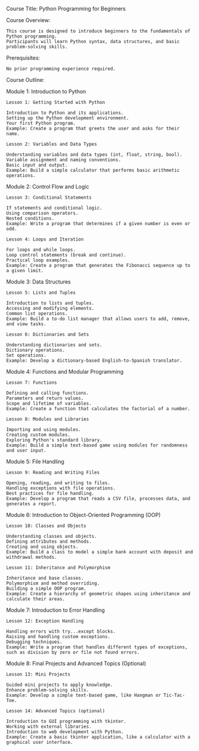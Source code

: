 Course Title: Python Programming for Beginners

Course Overview:

    This course is designed to introduce beginners to the fundamentals of Python programming.
    Participants will learn Python syntax, data structures, and basic problem-solving skills.

Prerequisites:

    No prior programming experience required.

Course Outline:

Module 1: Introduction to Python

    Lesson 1: Getting Started with Python

    Introduction to Python and its applications.
    Setting up the Python development environment.
    Your first Python program.
    Example: Create a program that greets the user and asks for their name.

    Lesson 2: Variables and Data Types

    Understanding variables and data types (int, float, string, bool).
    Variable assignment and naming conventions.
    Basic input and output.
    Example: Build a simple calculator that performs basic arithmetic operations.

Module 2: Control Flow and Logic

    Lesson 3: Conditional Statements

    If statements and conditional logic.
    Using comparison operators.
    Nested conditions.
    Example: Write a program that determines if a given number is even or odd.

    Lesson 4: Loops and Iteration

    For loops and while loops.
    Loop control statements (break and continue).
    Practical loop examples.
    Example: Create a program that generates the Fibonacci sequence up to a given limit.

Module 3: Data Structures

    Lesson 5: Lists and Tuples

    Introduction to lists and tuples.
    Accessing and modifying elements.
    Common list operations.
    Example: Build a to-do list manager that allows users to add, remove, and view tasks.

    Lesson 6: Dictionaries and Sets

    Understanding dictionaries and sets.
    Dictionary operations.
    Set operations.
    Example: Develop a dictionary-based English-to-Spanish translator.

Module 4: Functions and Modular Programming

    Lesson 7: Functions

    Defining and calling functions.
    Parameters and return values.
    Scope and lifetime of variables.
    Example: Create a function that calculates the factorial of a number.

    Lesson 8: Modules and Libraries

    Importing and using modules.
    Creating custom modules.
    Exploring Python's standard library.
    Example: Build a simple text-based game using modules for randomness and user input.

Module 5: File Handling

    Lesson 9: Reading and Writing Files

    Opening, reading, and writing to files.
    Handling exceptions with file operations.
    Best practices for file handling.
    Example: Develop a program that reads a CSV file, processes data, and generates a report.

Module 6: Introduction to Object-Oriented Programming (OOP)

    Lesson 10: Classes and Objects

    Understanding classes and objects.
    Defining attributes and methods.
    Creating and using objects.
    Example: Build a class to model a simple bank account with deposit and withdrawal methods.

    Lesson 11: Inheritance and Polymorphism

    Inheritance and base classes.
    Polymorphism and method overriding.
    Building a simple OOP program.
    Example: Create a hierarchy of geometric shapes using inheritance and calculate their areas.

Module 7: Introduction to Error Handling

    Lesson 12: Exception Handling

    Handling errors with try...except blocks.
    Raising and handling custom exceptions.
    Debugging techniques.
    Example: Write a program that handles different types of exceptions, such as division by zero or file not found errors.

Module 8: Final Projects and Advanced Topics (Optional)

    Lesson 13: Mini Projects

    Guided mini projects to apply knowledge.
    Enhance problem-solving skills.
    Example: Develop a simple text-based game, like Hangman or Tic-Tac-Toe.

    Lesson 14: Advanced Topics (optional)

    Introduction to GUI programming with tkinter.
    Working with external libraries.
    Introduction to web development with Python.
    Example: Create a basic tkinter application, like a calculator with a graphical user interface.
